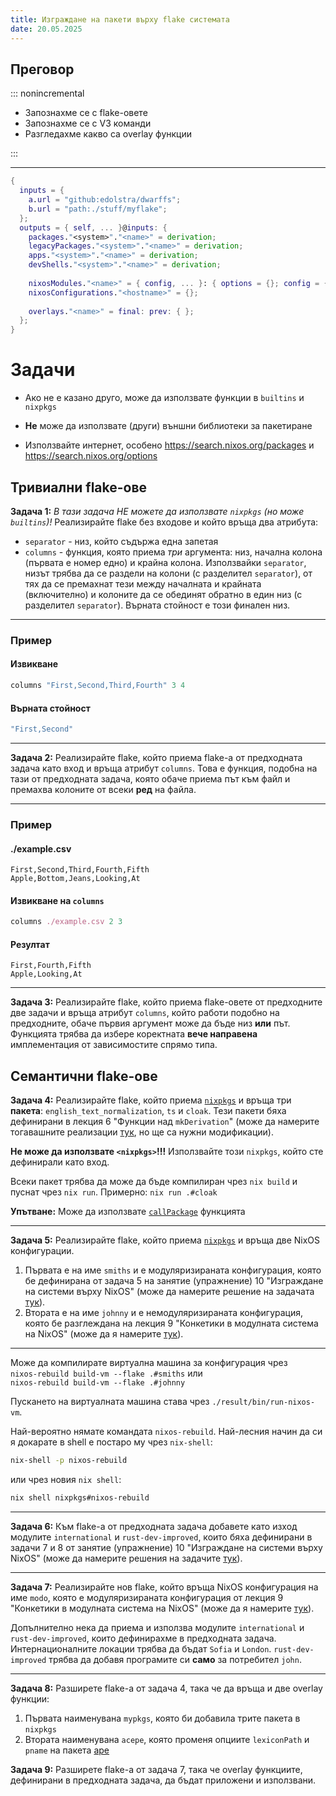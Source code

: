 ```yaml
---
title: Изграждане на пакети върху flake системата
date: 20.05.2025
---
```


## Преговор

::: nonincremental

- Запознахме се с flake-овете
- Запознахме се с V3 команди
- Разгледахме какво са overlay функции

:::

---

```nix
{
  inputs = {
    a.url = "github:edolstra/dwarffs";
    b.url = "path:./stuff/myflake";
  };
  outputs = { self, ... }@inputs: {
    packages."<system>"."<name>" = derivation;
    legacyPackages."<system>"."<name>" = derivation;
    apps."<system>"."<name>" = derivation;
    devShells."<system>"."<name>" = derivation;
  
    nixosModules."<name>" = { config, ... }: { options = {}; config = {}; };
    nixosConfigurations."<hostname>" = {};
  
    overlays."<name>" = final: prev: { };
  };
}
```

# Задачи

- Ако не е казано друго, може да използвате функции в `builtins` и `nixpkgs`

- **Не** може да използвате (други) външни библиотеки за пакетиране

- Използвайте интернет, особено <https://search.nixos.org/packages> и <https://search.nixos.org/options>

## Тривиални flake-ове

**Задача 1:** *В тази задача НЕ можете да използвате `nixpkgs` (но може `builtins`)!*
Реализирайте flake без входове и който връща два атрибута:

- `separator` - низ, който съдържа една запетая
- `columns` - функция, която приема *три* аргумента: низ, начална колона (първата е номер едно) и крайна колона.
  Използвайки `separator`, низът трябва да се раздели на колони (с разделител `separator`), от тях да се премахнат тези между началната и крайната (включително) и колоните да се обединят обратно в един низ (с разделител `separator`).
  Върната стойност е този финален низ.

---

### Пример

#### Извикване

```nix
columns "First,Second,Third,Fourth" 3 4
```

#### Върната стойност

```nix
"First,Second"
```

---

**Задача 2:** Реализирайте flake, който приема flake-а от предходната задача като вход и връща атрибут `columns`.
Това е функция, подобна на тази от предходната задача, която обаче приема път към файл и премахва колоните от всеки **ред** на файла.

---

### Пример

#### ./example.csv

```csv
First,Second,Third,Fourth,Fifth
Apple,Bottom,Jeans,Looking,At
```

#### Извикване на `columns`

```nix
columns ./example.csv 2 3
```

#### Резултат

```csv
First,Fourth,Fifth
Apple,Looking,At
```

---

**Задача 3:** Реализирайте flake, който приема flake-овете от предходните две задачи и връща атрибут `columns`, който работи подобно на предходните, обаче първия аргумент може да бъде низ **или** път.
Функцията трябва да избере коректната **вече направена** имплементация от зависимостите спрямо типа.

## Семантични flake-ове

**Задача 4:** Реализирайте flake, който приема [`nixpkgs`](https://github.com/NixOS/nixpkgs) и връща три **пакета**: `english_text_normalization`, `ts` и `cloak`.
Тези пакети бяха дефинирани в лекция 6 "Функции над `mkDerivation`" (може да намерите тогавашните реализации [тук](https://github.com/universal-configurations-with-nix/academy-2025/tree/main/src/06-build-helpers), но ще са нужни модификации).

**Не може да използвате `<nixpkgs>`!!!**
Използвайте този `nixpkgs`, който сте дефинирали като вход.

Всеки пакет трябва да може да бъде компилиран чрез `nix build` и пуснат чрез `nix run`.
Примерно: `nix run .#cloak`

**Упътване:** Може да използвате [`callPackage`](https://nix.dev/tutorials/callpackage.html) функцията

---

**Задача 5:** Реализирайте flake, който приема [`nixpkgs`](https://github.com/NixOS/nixpkgs) и връща две NixOS конфигурации.

1. Първата е на име `smiths` и e модуляризираната конфигурация, която бе дефинирана от задача 5 на занятие (упражнение) 10 "Изграждане на системи върху NixOS" (може да намерите решение на задачата [тук](https://github.com/universal-configurations-with-nix/academy-2025/tree/main/src/10-exercises-nixos/ex05)).
2. Втората е на име `johnny` и e немодуляризираната конфигурация, която бе разглеждана на лекция 9 "Конкетики в модулната система на NixOS" (може да я намерите [тук](https://github.com/universal-configurations-with-nix/academy-2025/blob/main/src/09-module-system-specifics/single-configuration.nix)).

---

Може да компилирате виртуална машина за конфигурация чрез \
`nixos-rebuild build-vm --flake .#smiths` или \
`nixos-rebuild build-vm --flake .#johnny`

Пускането на виртуалната машина става чрез `./result/bin/run-nixos-vm`.

Най-вероятно нямате командата `nixos-rebuild`.
Най-лесния начин да си я докарате в shell е постаро му чрез `nix-shell`:

```sh
nix-shell -p nixos-rebuild
```

или чрез новия `nix shell`:

```sh
nix shell nixpkgs#nixos-rebuild
```

---

**Задача 6:** Към flake-а от предходната задача добавете като изход модулите `international` и `rust-dev-improved`, които бяха дефинирани в задачи 7 и 8 от занятие (упражнение) 10 "Изграждане на системи върху NixOS" (може да намерите решения на задачите [тук](https://github.com/universal-configurations-with-nix/academy-2025/tree/main/src/10-exercises-nixos)).

---

**Задача 7:** Реализирайте нов flake, който връща NixOS конфигурация на име `modo`, която е модуляризираната конфигурация от лекция 9 "Конкетики в модулната система на NixOS" (може да я намерите [тук](https://github.com/universal-configurations-with-nix/academy-2025/blob/main/src/09-module-system-specifics/modularized)).

Допълнително нека да приема и използва модулите `international` и `rust-dev-improved`, които дефинирахме в предходната задача.
Интернационалните локации трябва да бъдат `Sofia` и `London`.
`rust-dev-improved` трябва да добавя програмите си **само** за потребител `john`.

---

**Задача 8:** Разширете flake-а от задача 4, така че да връща и две overlay функции:

1. Първата наименувана `mypkgs`, която би добавила трите пакета в `nixpkgs`
2. Втората наименувана `acepe`, която променя опциите `lexiconPath` и `pname` на пакета [ape](https://github.com/NixOS/nixpkgs/blob/97ec7b1f71185b0cba8061cd388be6384b452a0a/pkgs/applications/misc/ape/default.nix#L7-L8)

**Задача 9:** Разширете flake-а от задача 7, така че overlay функциите, дефинирани в предходната задача, да бъдат приложени и използвани.
